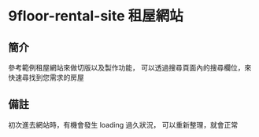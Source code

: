 # 9floor-rental-site 租屋網站

## 簡介

參考範例租屋網站來做切版以及製作功能，
可以透過搜尋頁面內的搜尋欄位，來快速尋找到您需求的房屋

## 備註

初次進去網站時，有機會發生 loading 過久狀況，
可以重新整理，就會正常

